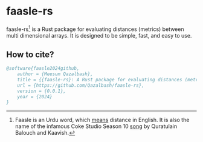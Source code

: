 # faasle-rs

faasle-rs[^1] is a Rust package for evaluating distances (metrics) between multi
dimensional arrays. It is designed to be simple, fast, and easy to use.

## How to cite?

```bibtex
@software{faasle2024github,
    author = {Meesum Qazalbash},
    title = {{faasle-rs}: A Rust package for evaluating distances (metrics).},
    url = {https://github.com/Qazalbash/faasle-rs},
    version = {0.0.1},
    year = {2024}
}
```

[^1]: Faasle is an Urdu word, which [means][Faasle meaning]
distance in English. It is also the name of the infamous Coke Studio Season 10
[song][Faasle song] by Quratulain Balouch and Kaavish.

[Faasle song]: https://www.youtube.com/watch?v=9sekgEXGm-E
[Faasle meaning]: https://www.rekhta.org/urdudictionary?keyword=faasle&lang=eng
